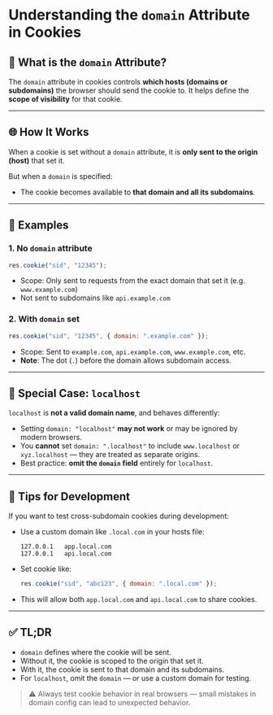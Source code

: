 # Understanding the `domain` Attribute in Cookies

## 🍪 What is the `domain` Attribute?

The `domain` attribute in cookies controls **which hosts (domains or subdomains)** the browser should send the cookie to. It helps define the **scope of visibility** for that cookie.

---

## 🌐 How It Works

When a cookie is set without a `domain` attribute, it is **only sent to the origin (host)** that set it.

But when a `domain` is specified:

- The cookie becomes available to **that domain and all its subdomains**.

---

## 🧠 Examples

### 1. No `domain` attribute

```js
res.cookie("sid", "12345");
```

- Scope: Only sent to requests from the exact domain that set it (e.g. `www.example.com`)
- Not sent to subdomains like `api.example.com`

### 2. With `domain` set

```js
res.cookie("sid", "12345", { domain: ".example.com" });
```

- Scope: Sent to `example.com`, `api.example.com`, `www.example.com`, etc.
- **Note**: The dot (`.`) before the domain allows subdomain access.

---

## 🚫 Special Case: `localhost`

`localhost` is **not a valid domain name**, and behaves differently:

- Setting `domain: "localhost"` **may not work** or may be ignored by modern browsers.
- You **cannot** set `domain: ".localhost"` to include `www.localhost` or `xyz.localhost` — they are treated as separate origins.
- Best practice: **omit the `domain` field** entirely for `localhost`.

---

## 🧪 Tips for Development

If you want to test cross-subdomain cookies during development:

- Use a custom domain like `.local.com` in your hosts file:

  ```
  127.0.0.1   app.local.com
  127.0.0.1   api.local.com
  ```

- Set cookie like:

  ```js
  res.cookie("sid", "abc123", { domain: ".local.com" });
  ```

- This will allow both `app.local.com` and `api.local.com` to share cookies.

---

## ✅ TL;DR

- `domain` defines where the cookie will be sent.
- Without it, the cookie is scoped to the origin that set it.
- With it, the cookie is sent to that domain and its subdomains.
- For `localhost`, omit the `domain` — or use a custom domain for testing.

> ⚠️ Always test cookie behavior in real browsers — small mistakes in domain config can lead to unexpected behavior.
